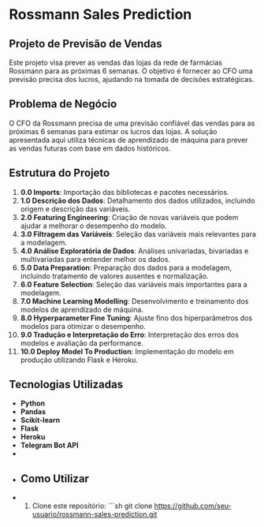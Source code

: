 # Rossmann Sales Prediction 

## Projeto de Previsão de Vendas 
Este projeto visa prever as vendas das lojas da rede de farmácias Rossmann para as próximas 6 semanas. O objetivo é fornecer ao CFO uma previsão precisa dos lucros, ajudando na tomada de decisões estratégicas. 

## Problema de Negócio 
O CFO da Rossmann precisa de uma previsão confiável das vendas para as próximas 6 semanas para estimar os lucros das lojas. A solução apresentada aqui utiliza técnicas de aprendizado de máquina para prever as vendas futuras com base em dados históricos. 

## Estrutura do Projeto 
1. **0.0 Imports**: Importação das bibliotecas e pacotes necessários.
2. **1.0 Descrição dos Dados**: Detalhamento dos dados utilizados, incluindo origem e descrição das variáveis.
3. **2.0 Featuring Engineering**: Criação de novas variáveis que podem ajudar a melhorar o desempenho do modelo.
4. **3.0 Filtragem das Variáveis**: Seleção das variáveis mais relevantes para a modelagem.
5. **4.0 Análise Exploratória de Dados**: Análises univariadas, bivariadas e multivariadas para entender melhor os dados.
6. **5.0 Data Preparation**: Preparação dos dados para a modelagem, incluindo tratamento de valores ausentes e normalização.
7. **6.0 Feature Selection**: Seleção das variáveis mais importantes para a modelagem.
8. **7.0 Machine Learning Modelling**: Desenvolvimento e treinamento dos modelos de aprendizado de máquina.
9. **8.0 Hyperparameter Fine Tuning**: Ajuste fino dos hiperparâmetros dos modelos para otimizar o desempenho.
10. **9.0 Tradução e Interpretação do Erro**: Interpretação dos erros dos modelos e avaliação da performance.
11. **10.0 Deploy Model To Production**: Implementação do modelo em produção utilizando Flask e Heroku.

## Tecnologias Utilizadas 
- **Python**
- **Pandas**
- **Scikit-learn**
- **Flask**
- **Heroku**
- **Telegram Bot API**
-
- ## Como Utilizar
- 1. Clone este repositório: ```sh git clone https://github.com/seu-usuario/rossmann-sales-prediction.git
